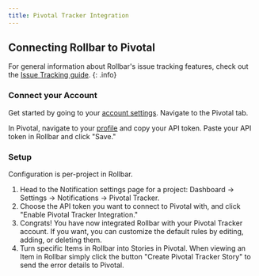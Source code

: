 ```yaml
---
title: Pivotal Tracker Integration
---
```


## Connecting Rollbar to Pivotal

For general information about Rollbar's issue tracking features, check out the [Issue Tracking guide](../issue-tracking/). 
{: .info}

### Connect your Account

Get started by going to your [account settings](https://www.rollbar.com/settings/integrations).
Navigate to the Pivotal tab.

In Pivotal, navigate to your [profile](https://www.pivotaltracker.com/profile) and copy your API token. Paste your API token in Rollbar and click "Save."

### Setup

Configuration is per-project in Rollbar.

1.  Head to the Notification settings page for a project: Dashboard -> Settings -> Notifications -> Pivotal Tracker.
2. 	Choose the API token you want to connect to Pivotal with, and click "Enable Pivotal Tracker Integration."
3.  Congrats! You have now integrated Rollbar with your Pivotal Tracker
    account. If you want, you can customize the default rules by editing, adding, or deleting them.
4.	Turn specific Items in Rollbar into Stories in Pivotal. When viewing an Item in Rollbar simply click
	the button "Create Pivotal Tracker Story" to send the error details to Pivotal.

